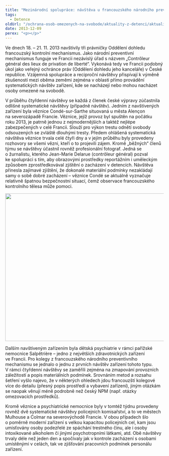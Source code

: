 ```yaml
---
title: "Mezinárodní spolupráce: návštěva u francouzského národního preventivního mechanismu"
tags:
  - Detence
oldUrl: "/ochrana-osob-omezenych-na-svobode/aktuality-z-detenci/aktuality-z-detenci-2013/mezinarodni-spoluprace-navsteva-u-francouzskeho-narodniho-preventivniho-mechanismu/"
date: 2013-12-09
perex: "<p></p>"
---
```


<!-- imported from the old website -->

<p>Ve dnech 18. – 21. 11. 2013 navštívily tři právničky Oddělení dohledu francouzský kontrolní mechanismus. Jako národní preventivní mechanismus funguje ve Francii nezávislý úřad s názvem „Contrôleur général des lieux de privation de liberté“. Vykonává tedy ve Francii podobný úkol jako veřejný ochránce práv (Oddělení dohledu jeho kanceláře) v České republice. Vzájemná spolupráce a reciproční návštěvy přispívají k výměně zkušeností mezi oběma zeměmi zejména v oblasti přímo provádění systematických návštěv zařízení, kde se nacházejí nebo mohou nacházet osoby omezené na svobodě. </p><p>V průběhu čtyřdenní návštěvy se každá z členek české výpravy zúčastnila odlišné systematické návštěvy (případně návštěv). Jedním z navštívených zařízení byla věznice Condé-sur-Sarthe situovaná u města Alençon na severozápadě Francie. Věznice, jejíž provoz byl spuštěn na počátku roku 2013, je patrně jednou z nejmodernějších a taktéž nejlépe zabezpečených v celé Francii. Slouží pro výkon trestu odnětí svobody odsouzených se zvláště dlouhými tresty. Předem ohlášená systematická návštěva věznice trvala celé čtyři dny a v jejím průběhu byly provedeny rozhovory se všemi vězni, kteří o to projevili zájem. Kromě „běžných“ členů týmu se návštěvy účastnil rovněž profesionální fotograf. Jedná se o žurnalistu, kterého Jean-Marie Delarue (contrôleur général) pozval ke spolupráci s tím, aby obrazovými prostředky reportážním i uměleckým způsobem zprostředkovával zjištění o zacházení v detencích. Návštěva přinesla zajímavé zjištění, že dokonalé materiální podmínky nezakládají samy o sobě dobré zacházení – věznice Condé se aktuálně vyznačuje relativně špatnou bezpečnostní situací, čemž observace francouzského kontrolního tělesa může pomoci. </p><p><img src="https://www.ochrance.cz/fileadmin/user_upload/ochrana_osob/obrazky/veznice-francie.JPG" height="468" width="625" alt="" /></p><p>Dalším navštíveným zařízením byla dětská psychiatrie v rámci pařížské nemocnice Salpêtrière – jedno z největších zdravotnických zařízení ve Francii. Pro kolegy z francouzského národního preventivního mechanismu se jednalo o jednu z prvních návštěv zařízení tohoto typu. V rámci čtyřdenní návštěvy se zaměřili zejména na zmapování provozních záležitostí a popis materiálních podmínek. Srovnáním metod a rozsahu šetření vyšlo najevo, že v některých ohledech jdou francouzští kolegové více do detailu (přesný popis prostředí a vybavení zařízení), jiným otázkám se naopak věnují méně podrobně než český NPM (např. otázky omezovacích prostředků). </p><p>Kromě věznice a psychiatrické nemocnice byly v tomtéž týdnu provedeny rovněž dvě systematické návštěvy policejních komisařství, a to ve městech Mulhouse a Colmar na severovýchodě Francie. V obou případech šlo o poměrně moderní zařízení s velkou kapacitou policejních cel, kam jsou umisťovány osoby podezřelé ze spáchání trestného činu, ale i osoby intoxikované alkoholem či jinými psychotropními látkami, atd. Obě návštěvy trvaly déle než jeden den a spočívaly jak v kontrole zacházení s osobami umístěnými v celách, tak ve zjišťování pracovních podmínek personálu zařízení. </p>
